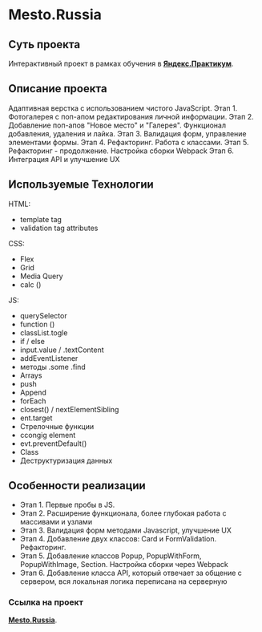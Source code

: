 # Mesto.Russia
## Cуть проекта
Интерактивный проект в рамках обучения в [**Яндекс.Практикум**](https://practicum.yandex.ru/).

## Описание проекта
Адаптивная верстка с использованием чистого JavaScript.
Этап 1. Фотогалерея с поп-апом редактирования личной информации.
Этап 2. Добавление поп-апов "Новое место" и "Галерея". Функционал добавления, удаления и лайка.
Этап 3. Валидация форм, управление элементами формы.
Этап 4. Рефакторинг. Работа с классами.
Этап 5. Рефакторинг - продолжение. Настройка сборки Webpack
Этап 6. Интеграция АPI и улучшение UX

## Используемые Технологии
HTML:
* template tag
* validation tag attributes

CSS:
* Flex
* Grid
* Media Query
* calc ()

JS:
* querySelector
* function ()
* classList.togle
* if / else
* input.value / .textContent
* addEventListener
* методы .some .find
* Arrays
* push
* Append
* forEach
* closest() / nextElementSibling
* ent.target
* Стрелочные функции
* ccongig element
* evt.preventDefault()
* Class
* Деструктуризация данных

## Особенности реализации
* Этап 1. Первые пробы в JS.
* Этап 2. Расширение функционала, более глубокая работа с массивами и узлами
* Этап 3. Валидация форм методами Javascript, улучшение UX
* Этап 4. Добавление двух классов: Card и FormValidation. Рефакторинг.
* Этап 5. Добавление классов Popup, PopupWithForm, PopupWithImage, Section. Настройка сборки через Webpack
* Этап 6. Добавление класса API, который отвечает за общение с сервером, вся локальная логика переписана на серверную

### Cсылка на проект
[**Mesto.Russia**](https://uncleshneerson.github.io/mesto/).
